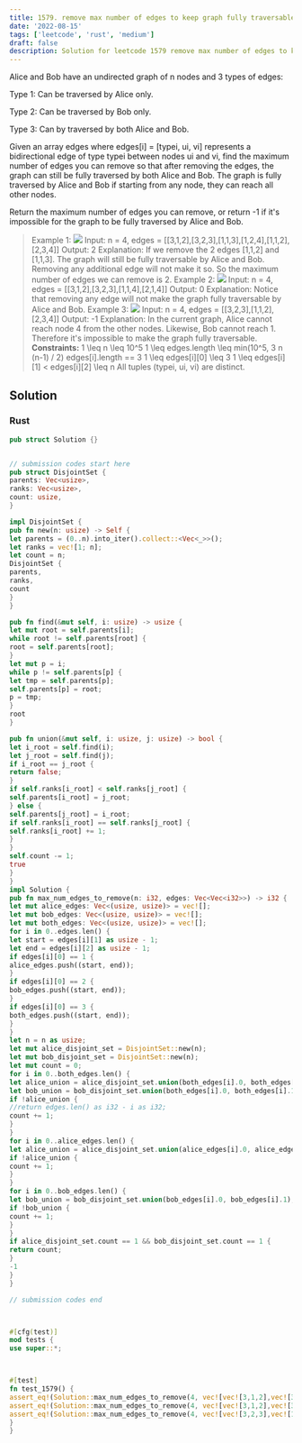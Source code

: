 ```yaml
---
title: 1579. remove max number of edges to keep graph fully traversable
date: '2022-08-15'
tags: ['leetcode', 'rust', 'medium']
draft: false
description: Solution for leetcode 1579 remove max number of edges to keep graph fully traversable
---
```




Alice and Bob have an undirected graph of n nodes and 3 types of edges:



Type 1: Can be traversed by Alice only.

Type 2: Can be traversed by Bob only.

Type 3: Can by traversed by both Alice and Bob.



Given an array edges where edges[i] <TeX>=</TeX> [typei, ui, vi] represents a bidirectional edge of type typei between nodes ui and vi, find the maximum number of edges you can remove so that after removing the edges, the graph can still be fully traversed by both Alice and Bob. The graph is fully traversed by Alice and Bob if starting from any node, they can reach all other nodes.

Return the maximum number of edges you can remove, or return -1 if it's impossible for the graph to be fully traversed by Alice and Bob.



>   Example 1:
>   ![](https://assets.leetcode.com/uploads/2020/08/19/ex1.png)
>   Input: n <TeX>=</TeX> 4, edges <TeX>=</TeX> [[3,1,2],[3,2,3],[1,1,3],[1,2,4],[1,1,2],[2,3,4]]
>   Output: 2
>   Explanation: If we remove the 2 edges [1,1,2] and [1,1,3]. The graph will still be fully traversable by Alice and Bob. Removing any additional edge will not make it so. So the maximum number of edges we can remove is 2.
>   Example 2:
>   ![](https://assets.leetcode.com/uploads/2020/08/19/ex2.png)
>   Input: n <TeX>=</TeX> 4, edges <TeX>=</TeX> [[3,1,2],[3,2,3],[1,1,4],[2,1,4]]
>   Output: 0
>   Explanation: Notice that removing any edge will not make the graph fully traversable by Alice and Bob.
>   Example 3:
>   ![](https://assets.leetcode.com/uploads/2020/08/19/ex3.png)
>   Input: n <TeX>=</TeX> 4, edges <TeX>=</TeX> [[3,2,3],[1,1,2],[2,3,4]]
>   Output: -1
>   Explanation: In the current graph, Alice cannot reach node 4 from the other nodes. Likewise, Bob cannot reach 1. Therefore it's impossible to make the graph fully traversable.
**Constraints:**
>   	1 <TeX>\leq</TeX> n <TeX>\leq</TeX> 10^5
>   	1 <TeX>\leq</TeX> edges.length <TeX>\leq</TeX> min(10^5, 3  n  (n-1) / 2)
>   	edges[i].length <TeX>=</TeX><TeX>=</TeX> 3
>   	1 <TeX>\leq</TeX> edges[i][0] <TeX>\leq</TeX> 3
>   	1 <TeX>\leq</TeX> edges[i][1] < edges[i][2] <TeX>\leq</TeX> n
>   	All tuples (typei, ui, vi) are distinct.


## Solution


### Rust
```rust
pub struct Solution {}


// submission codes start here
pub struct DisjointSet {
parents: Vec<usize>,
ranks: Vec<usize>,
count: usize,
}

impl DisjointSet {
pub fn new(n: usize) -> Self {
let parents = (0..n).into_iter().collect::<Vec<_>>();
let ranks = vec![1; n];
let count = n;
DisjointSet {
parents,
ranks,
count
}
}

pub fn find(&mut self, i: usize) -> usize {
let mut root = self.parents[i];
while root != self.parents[root] {
root = self.parents[root];
}
let mut p = i;
while p != self.parents[p] {
let tmp = self.parents[p];
self.parents[p] = root;
p = tmp;
}
root
}

pub fn union(&mut self, i: usize, j: usize) -> bool {
let i_root = self.find(i);
let j_root = self.find(j);
if i_root == j_root {
return false;
}
if self.ranks[i_root] < self.ranks[j_root] {
self.parents[i_root] = j_root;
} else {
self.parents[j_root] = i_root;
if self.ranks[i_root] == self.ranks[j_root] {
self.ranks[i_root] += 1;
}
}
self.count -= 1;
true
}
}
impl Solution {
pub fn max_num_edges_to_remove(n: i32, edges: Vec<Vec<i32>>) -> i32 {
let mut alice_edges: Vec<(usize, usize)> = vec![];
let mut bob_edges: Vec<(usize, usize)> = vec![];
let mut both_edges: Vec<(usize, usize)> = vec![];
for i in 0..edges.len() {
let start = edges[i][1] as usize - 1;
let end = edges[i][2] as usize - 1;
if edges[i][0] == 1 {
alice_edges.push((start, end));
}
if edges[i][0] == 2 {
bob_edges.push((start, end));
}
if edges[i][0] == 3 {
both_edges.push((start, end));
}
}
let n = n as usize;
let mut alice_disjoint_set = DisjointSet::new(n);
let mut bob_disjoint_set = DisjointSet::new(n);
let mut count = 0;
for i in 0..both_edges.len() {
let alice_union = alice_disjoint_set.union(both_edges[i].0, both_edges[i].1);
let bob_union = bob_disjoint_set.union(both_edges[i].0, both_edges[i].1);
if !alice_union {
//return edges.len() as i32 - i as i32;
count += 1;
}
}
for i in 0..alice_edges.len() {
let alice_union = alice_disjoint_set.union(alice_edges[i].0, alice_edges[i].1);
if !alice_union {
count += 1;
}
}
for i in 0..bob_edges.len() {
let bob_union = bob_disjoint_set.union(bob_edges[i].0, bob_edges[i].1);
if !bob_union {
count += 1;
}
}
if alice_disjoint_set.count == 1 && bob_disjoint_set.count == 1 {
return count;
}
-1
}
}

// submission codes end



#[cfg(test)]
mod tests {
use super::*;



#[test]
fn test_1579() {
assert_eq!(Solution::max_num_edges_to_remove(4, vec![vec![3,1,2],vec![3,2,3],vec![1,1,3],vec![1,2,4],vec![1,1,2],vec![2,3,4]]), 2);
assert_eq!(Solution::max_num_edges_to_remove(4, vec![vec![3,1,2],vec![3,2,3],vec![1,1,4],vec![2,1,4]]), 0);
assert_eq!(Solution::max_num_edges_to_remove(4, vec![vec![3,2,3],vec![1,1,2],vec![2,3,4]]), -1);
}
}

```
